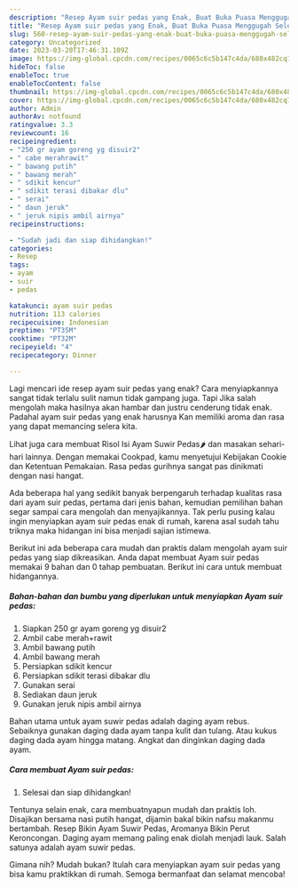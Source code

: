 ```yaml
---
description: "Resep Ayam suir pedas yang Enak, Buat Buka Puasa Menggugah Selera"
title: "Resep Ayam suir pedas yang Enak, Buat Buka Puasa Menggugah Selera"
slug: 560-resep-ayam-suir-pedas-yang-enak-buat-buka-puasa-menggugah-selera
category: Uncategorized
date: 2023-03-20T17:46:31.109Z
image: https://img-global.cpcdn.com/recipes/0065c6c5b147c4da/680x482cq70/ayam-suir-pedas-foto-resep-utama.jpg
hideToc: false
enableToc: true
enableTocContent: false
thumbnail: https://img-global.cpcdn.com/recipes/0065c6c5b147c4da/680x482cq70/ayam-suir-pedas-foto-resep-utama.jpg
cover: https://img-global.cpcdn.com/recipes/0065c6c5b147c4da/680x482cq70/ayam-suir-pedas-foto-resep-utama.jpg
author: Admin
authorAv: notfound
ratingvalue: 3.3
reviewcount: 16
recipeingredient:
- "250 gr ayam goreng yg disuir2"
- " cabe merahrawit"
- " bawang putih"
- " bawang merah"
- " sdikit kencur"
- " sdikit terasi dibakar dlu"
- " serai"
- " daun jeruk"
- " jeruk nipis ambil airnya"
recipeinstructions:

- "Sudah jadi dan siap dihidangkan!"
categories:
- Resep
tags:
- ayam
- suir
- pedas

katakunci: ayam suir pedas 
nutrition: 113 calories
recipecuisine: Indonesian
preptime: "PT35M"
cooktime: "PT32M"
recipeyield: "4"
recipecategory: Dinner

---
```



Lagi mencari ide resep ayam suir pedas yang enak? Cara menyiapkannya sangat tidak terlalu sulit namun tidak gampang juga. Tapi Jika salah mengolah maka hasilnya akan hambar dan justru cenderung tidak enak. Padahal ayam suir pedas yang enak harusnya Kan memiliki aroma dan rasa yang dapat memancing selera kita.


Lihat juga cara membuat Risol Isi Ayam Suwir Pedas🌶️ dan masakan sehari-hari lainnya. Dengan memakai Cookpad, kamu menyetujui Kebijakan Cookie dan Ketentuan Pemakaian. Rasa pedas gurihnya sangat pas dinikmati dengan nasi hangat.

Ada beberapa hal yang sedikit banyak berpengaruh terhadap kualitas rasa dari ayam suir pedas, pertama dari jenis bahan, kemudian pemilihan bahan segar sampai cara mengolah dan menyajikannya. Tak perlu pusing kalau ingin menyiapkan ayam suir pedas enak di rumah, karena asal sudah tahu triknya maka hidangan ini bisa menjadi sajian istimewa.


Berikut ini ada beberapa cara mudah dan praktis dalam mengolah ayam suir pedas yang siap dikreasikan. Anda dapat membuat Ayam suir pedas memakai 9 bahan dan 0 tahap pembuatan. Berikut ini cara untuk membuat hidangannya.

<!--inarticleads1-->

##### Bahan-bahan dan bumbu yang diperlukan untuk menyiapkan Ayam suir pedas:

1. Siapkan 250 gr ayam goreng yg disuir2
1. Ambil  cabe merah+rawit
1. Ambil  bawang putih
1. Ambil  bawang merah
1. Persiapkan  sdikit kencur
1. Persiapkan  sdikit terasi dibakar dlu
1. Gunakan  serai
1. Sediakan  daun jeruk
1. Gunakan  jeruk nipis ambil airnya


Bahan utama untuk ayam suwir pedas adalah daging ayam rebus. Sebaiknya gunakan daging dada ayam tanpa kulit dan tulang. Atau kukus daging dada ayam hingga matang. Angkat dan dinginkan daging dada ayam. 

<!--inarticleads2-->

##### Cara membuat Ayam suir pedas:


1. Selesai dan siap dihidangkan!

Tentunya selain enak, cara membuatnyapun mudah dan praktis loh. Disajikan bersama nasi putih hangat, dijamin bakal bikin nafsu makanmu bertambah. Resep Bikin Ayam Suwir Pedas, Aromanya Bikin Perut Keroncongan. Daging ayam memang paling enak diolah menjadi lauk. Salah satunya adalah ayam suwir pedas. 

Gimana nih? Mudah bukan? Itulah cara menyiapkan ayam suir pedas yang bisa kamu praktikkan di rumah. Semoga bermanfaat dan selamat mencoba!
